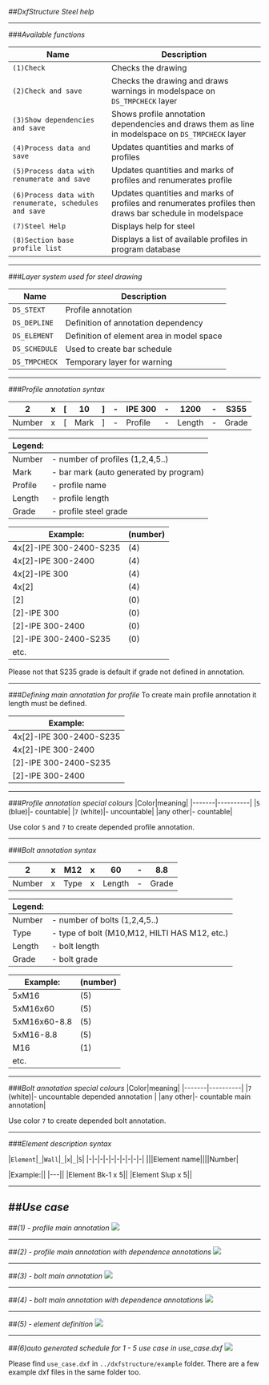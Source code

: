 ##*DxfStructure Steel help*

---
###*Available functions*

|Name|Description|
|-------|----------|
|`(1)Check`| Checks the drawing|
|`(2)Check and save`| Checks the drawing and draws warnings in modelspace on `DS_TMPCHECK` layer|
|`(3)Show dependencies and save`| Shows profile annotation dependencies and draws them as line in modelspace on `DS_TMPCHECK` layer
|`(4)Process data and save`| Updates quantities and marks of profiles|
|`(5)Process data with renumerate and save`| Updates quantities and marks of profiles and renumerates profile|
|`(6)Process data with renumerate, schedules and save`| Updates quantities and marks of profiles and renumerates profiles then draws bar schedule in modelspace|
|`(7)Steel Help`| Displays help for steel|
|`(8)Section base profile list `| Displays a list of available profiles in program database|

---
###*Layer system used for steel drawing*

|Name|Description|
|-------|----------|
|`DS_STEXT`| Profile annotation|
|`DS_DEPLINE`|Definition of annotation dependency|
|`DS_ELEMENT`|Definition of element area in model space|
|`DS_SCHEDULE`|Used to create bar schedule|
|`DS_TMPCHECK`|Temporary layer for warning|

---
###*Profile annotation syntax*

|2|x|[|10|]|-|IPE 300|-|1200|-|S355|
|-|-|-|-|-|-|-|-|-|-|-|
|Number|x|[|Mark|]|-|Profile|-|Length|-|Grade|

|Legend:| |
|-------|----------|
|Number|- number of profiles (1,2,4,5..)|
|Mark|- bar mark (auto generated by program)|
|Profile|- profile name|
|Length|- profile length|
|Grade|- profile steel grade|

|Example:|(number)|
|---|---|
|4x[2]-IPE 300-2400-S235|(4)|
|4x[2]-IPE 300-2400|(4)|
|4x[2]-IPE 300|(4)|
|4x[2]|(4)|
|[2]|(0)|
|[2]-IPE 300|(0)|
|[2]-IPE 300-2400|(0)|
|[2]-IPE 300-2400-S235|(0)|
|etc.|

Please not that S235 grade is default if grade not defined in annotation.

---
###*Defining main annotation for profile*
To create main profile annotation it length must be defined.

|Example:|
|---|
|4x[2]-IPE 300-2400-S235|
|4x[2]-IPE 300-2400|
|[2]-IPE 300-2400-S235|
|[2]-IPE 300-2400|

---
###*Profile annotation special colours*
|Color|meaning|
|-------|----------|
|`5` (blue)|- countable|
|`7` (white)|- uncountable|
|any other|- countable|

Use color `5` and `7` to create depended profile annotation.

---
###*Bolt annotation syntax*

|2|x|M12|x|60|-|8.8|
|-|-|-|-|-|-|-|
|Number|x|Type|x|Length|-|Grade|

|Legend:| |
|-------|----------|
|Number|- number of bolts (1,2,4,5..)|
|Type|- type of bolt (M10,M12, HILTI HAS M12, etc.)|
|Length|- bolt length|
|Grade|- bolt grade|

|Example:|(number)|
|---|---|
|5xM16|(5)|
|5xM16x60|(5)|
|5xM16x60-8.8|(5)|
|5xM16-8.8|(5)|
|M16|(1)|
|etc.| |

---
###*Bolt annotation special colours*
|Color|meaning|
|-------|----------|
|`7` (white)|- uncountable depended annotation |
|any other|- countable main annotation|

Use color `7` to create depended bolt annotation.

---
###*Element description syntax*

|`Element`|`_`|`Wall`|`_`|`x`|`_`|`5`|
|-|-|-|-|-|-|-|-|-|-|
|||Element name||||Number|

|Example:||
|---||
|Element Bk-1 x 5||
|Element Slup x 5||

---
##*Use case*
---
##*(1) - profile main annotation*
![](help_steel_usecase_1.png)

---
##*(2) - profile main annotation with dependence annotations*
![](help_steel_usecase_2.png)

---
##*(3) - bolt main annotation*
![](help_steel_usecase_3.png)

---
##*(4) - bolt main annotation with dependence annotations*
![](help_steel_usecase_4.png)

---
##*(5) - element definition*
![](help_steel_usecase_5.png)

---
##*(6)auto generated schedule for 1 - 5 use case in use_case.dxf*
![](help_steel_usecase_schedule.png)

Please find `use_case.dxf` in `../dxfstructure/example` folder. There are a few example dxf files in the same folder too.

